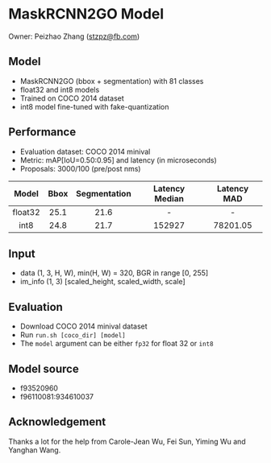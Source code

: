 # MaskRCNN2GO Model

Owner: Peizhao Zhang (stzpz@fb.com)

## Model
* MaskRCNN2GO (bbox + segmentation) with 81 classes
* float32 and int8 models
* Trained on COCO 2014 dataset
* int8 model fine-tuned with fake-quantization

## Performance
  * Evaluation dataset: COCO 2014 minival
  * Metric: mAP[IoU=0.50:0.95] and latency (in microseconds)
  * Proposals: 3000/100 (pre/post nms)

  |  Model  | Bbox | Segmentation | Latency Median | Latency MAD |
  |:-------:|:----:|:------------:|:--------------:|:-----------:|
  | float32 | 25.1 |     21.6     |        -       |      -      |
  |   int8  | 24.8 |     21.7     |     152927     |   78201.05  |

## Input
  * data (1, 3, H, W), min(H, W) = 320, BGR in range [0, 255]
  * im_info (1, 3) [scaled_height, scaled_width, scale]

## Evaluation
* Download COCO 2014 minival dataset
* Run ```run.sh [coco_dir] [model]```
* The `model` argument can be either `fp32` for float 32 or `int8`

## Model source
* f93520960
* f96110081:934610037

## Acknowledgement

Thanks a lot for the help from Carole-Jean Wu, Fei Sun, Yiming Wu and Yanghan Wang.
